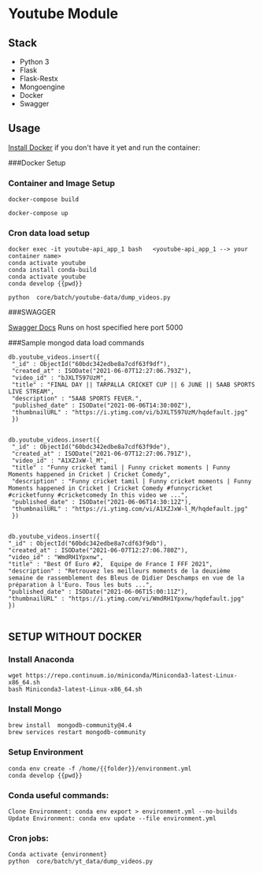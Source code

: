 # Youtube Module

## Stack

- Python 3
- Flask
- Flask-Restx
- Mongoengine
- Docker
- Swagger

## Usage

[Install Docker](https://www.docker.com/products/docker-desktop) if you don't have it yet and run the container:

###Docker Setup

### Container and Image Setup
```
docker-compose build

docker-compose up

```

### Cron data load setup

````
docker exec -it youtube-api_app_1 bash   <youtube-api_app_1 --> your container name>
conda activate youtube
conda install conda-build
conda activate youtube
conda develop {{pwd}}

python  core/batch/youtube-data/dump_videos.py

````

###SWAGGER

[Swagger Docs](https://0.0.0.0:5000/docs) Runs on host specified here port 5000

###Sample mongod data load commands
```
db.youtube_videos.insert({
 "_id" : ObjectId("60bdc342edbe8a7cdf63f9df"),
 "created_at" : ISODate("2021-06-07T12:27:06.793Z"),
 "video_id" : "bJXLT597UzM",
 "title" : "FINAL DAY || TARPALLA CRICKET CUP || 6 JUNE || 5AAB SPORTS LIVE STREAM",
 "description" : "5AAB SPORTS FEVER.",
 "published_date" : ISODate("2021-06-06T14:30:00Z"),
 "thumbnailURL" : "https://i.ytimg.com/vi/bJXLT597UzM/hqdefault.jpg"
 })
 

db.youtube_videos.insert({
 "_id" : ObjectId("60bdc342edbe8a7cdf63f9de"),
 "created_at" : ISODate("2021-06-07T12:27:06.791Z"),
 "video_id" : "A1XZJxW-l_M",
 "title" : "Funny cricket tamil | Funny cricket moments | Funny Moments happened in Cricket | Cricket Comedy",
 "description" : "Funny cricket tamil | Funny cricket moments | Funny Moments happened in Cricket | Cricket Comedy #funnycricket #cricketfunny #cricketcomedy In this video we ...",
 "published_date" : ISODate("2021-06-06T14:30:12Z"),
 "thumbnailURL" : "https://i.ytimg.com/vi/A1XZJxW-l_M/hqdefault.jpg"
 }) 
 

db.youtube_videos.insert({
"_id" : ObjectId("60bdc342edbe8a7cdf63f9db"), 
"created_at" : ISODate("2021-06-07T12:27:06.780Z"), 
"video_id" : "WmdRH1Ypxnw", 
"title" : "Best Of Euro #2,  Equipe de France I FFF 2021", 
"description" : "Retrouvez les meilleurs moments de la deuxième semaine de rassemblement des Bleus de Didier Deschamps en vue de la préparation à l'Euro. Tous les buts ...", 
"published_date" : ISODate("2021-06-06T15:00:11Z"), 
"thumbnailURL" : "https://i.ytimg.com/vi/WmdRH1Ypxnw/hqdefault.jpg" 
}) 
 
```

## SETUP WITHOUT DOCKER


### Install Anaconda
```
wget https://repo.continuum.io/miniconda/Miniconda3-latest-Linux-x86_64.sh
bash Miniconda3-latest-Linux-x86_64.sh
```


### Install Mongo
```
brew install  mongodb-community@4.4
brew services restart mongodb-community
```

### Setup Environment
```
conda env create -f /home/{{folder}}/environment.yml
conda develop {{pwd}}
```


### Conda useful commands:
```
Clone Environment: conda env export > environment.yml --no-builds
Update Environment: conda env update --file environment.yml

```

### Cron jobs:
```
Conda activate {environment}
python  core/batch/yt_data/dump_videos.py
```


